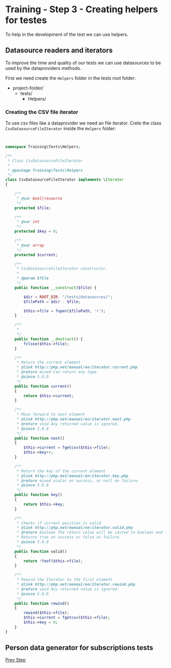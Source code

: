 # Training - Step 3 - Creating helpers for testes
To help in the development of the test we can use helpers.

## Datasource readers and iterators
To improve the time and quality of our tests we can use datasources to be used by the dataproviders methods.

First we need create the `Helpers` folder in the tests root folder:
* project-folder/
    * tests/
        * Helpers/
        
### Creating the CSV file iterator
To use csv files like a dataprovider we need an file iterator.
Crete the class `CsvDatasourceFileIterator` inside the `Helpers` folder:

```php


namespace Training\Tests\Helpers;

/**
 * Class CsvDatasourceFileIterator
 *
 * @package Training\Tests\Helpers
 */
class CsvDatasourceFileIterator implements \Iterator
{

    /**
     * @var bool|resource
     */
    protected $file;

    /**
     * @var int
     */
    protected $key = 0;

    /**
     * @var array
     */
    protected $current;

    /**
     * CsvDatasourceFileIterator constructor.
     *
     * @param $file
     */
    public function __construct($file) {

        $dir = ROOT_DIR. "/tests/datasources/";
        $filePath = $dir . $file;

        $this->file = fopen($filePath, 'r');
    }

    /**
     * 
     */
    public function __destruct() {
        fclose($this->file);
    }

    /**
     * Return the current element
     * @link http://php.net/manual/en/iterator.current.php
     * @return mixed Can return any type.
     * @since 5.0.0
     */
    public function current()
    {
        return $this->current;
    }

    /**
     * Move forward to next element
     * @link http://php.net/manual/en/iterator.next.php
     * @return void Any returned value is ignored.
     * @since 5.0.0
     */
    public function next()
    {
        $this->current = fgetcsv($this->file);
        $this->key++;
    }

    /**
     * Return the key of the current element
     * @link http://php.net/manual/en/iterator.key.php
     * @return mixed scalar on success, or null on failure.
     * @since 5.0.0
     */
    public function key()
    {
        return $this->key;
    }

    /**
     * Checks if current position is valid
     * @link http://php.net/manual/en/iterator.valid.php
     * @return boolean The return value will be casted to boolean and then evaluated.
     * Returns true on success or false on failure.
     * @since 5.0.0
     */
    public function valid()
    {
        return !feof($this->file);
    }

    /**
     * Rewind the Iterator to the first element
     * @link http://php.net/manual/en/iterator.rewind.php
     * @return void Any returned value is ignored.
     * @since 5.0.0
     */
    public function rewind()
    {
        rewind($this->file);
        $this->current = fgetcsv($this->file);
        $this->key = 0;
    }
}
``` 

## Person data generator for subscriptions tests


[Prev Step](step2.md)

